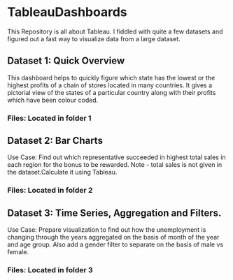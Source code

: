 # TableauDashboards
This Repository is all about Tableau. I fiddled with quite a few datasets and figured out a fast way to visualize data from a large dataset. 
## Dataset 1: Quick Overview
This dashboard helps to quickly figure which state has the lowest or the highest profits of a chain of stores located in many countries. It gives a pictorial view of the states of a particular country along with their profits which have been colour coded. 
### Files: Located in folder 1
## Dataset 2: Bar Charts
Use Case: Find out which representative succeeded in highest total sales in each region for the bonus to be rewarded.
Note - total sales is not given in the dataset.Calculate it using Tableau.
### Files: Located in folder 2
## Dataset 3: Time Series, Aggregation and Filters.
Use Case: Prepare visualization to find out how the unemployment is changing through the years aggregated on the basis of month of the year and age group. Also add a gender filter to separate on the basis of male vs female.
### Files: Located in folder 3

